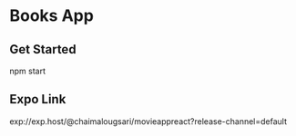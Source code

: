 # Books App

## Get Started

npm start

## Expo Link

exp://exp.host/@chaimalougsari/movieappreact?release-channel=default
